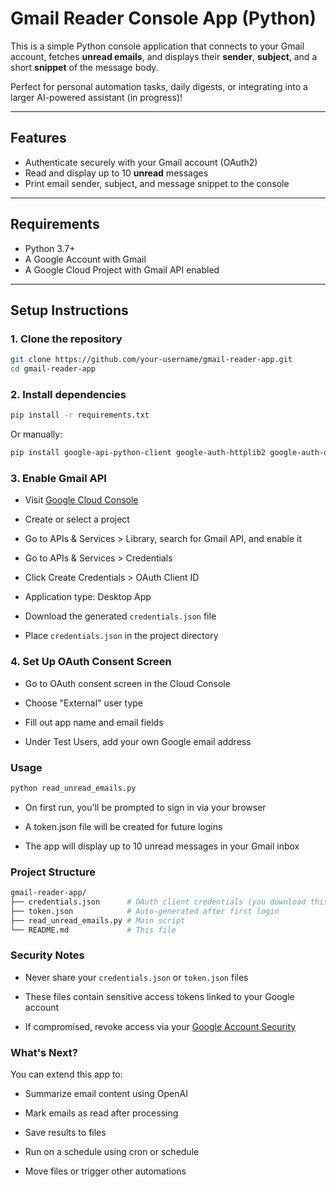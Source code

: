 # Gmail Reader Console App (Python)

This is a simple Python console application that connects to your Gmail account, fetches **unread emails**, and displays their **sender**, **subject**, and a short **snippet** of the message body.

Perfect for personal automation tasks, daily digests, or integrating into a larger AI-powered assistant (in progress)!

---

## Features

- Authenticate securely with your Gmail account (OAuth2)
- Read and display up to 10 **unread** messages
- Print email sender, subject, and message snippet to the console

---

## Requirements

- Python 3.7+
- A Google Account with Gmail
- A Google Cloud Project with Gmail API enabled

---

## Setup Instructions

### 1. Clone the repository

```bash
git clone https://github.com/your-username/gmail-reader-app.git
cd gmail-reader-app
```

### 2. Install dependencies

```bash
pip install -r requirements.txt
```

Or manually:

```bash
pip install google-api-python-client google-auth-httplib2 google-auth-oauthlib
```

### 3. Enable Gmail API
- Visit [Google Cloud Console](https://console.cloud.google.com/)

- Create or select a project

- Go to APIs & Services > Library, search for Gmail API, and enable it

- Go to APIs & Services > Credentials

- Click Create Credentials > OAuth Client ID

- Application type: Desktop App

- Download the generated ```credentials.json``` file

- Place ```credentials.json``` in the project directory

### 4. Set Up OAuth Consent Screen
- Go to OAuth consent screen in the Cloud Console

- Choose "External" user type

- Fill out app name and email fields

- Under Test Users, add your own Google email address

### Usage
```bash
python read_unread_emails.py
```
- On first run, you'll be prompted to sign in via your browser

- A token.json file will be created for future logins

- The app will display up to 10 unread messages in your Gmail inbox

### Project Structure

```graphql
gmail-reader-app/
├── credentials.json      # OAuth client credentials (you download this)
├── token.json            # Auto-generated after first login
├── read_unread_emails.py # Main script
└── README.md             # This file
```

### Security Notes

- Never share your ```credentials.json``` or ```token.json``` files

- These files contain sensitive access tokens linked to your Google account

- If compromised, revoke access via your [Google Account Security](https://myaccount.google.com/security)

### What's Next?
You can extend this app to:

- Summarize email content using OpenAI

- Mark emails as read after processing

- Save results to files

- Run on a schedule using cron or schedule

- Move files or trigger other automations

